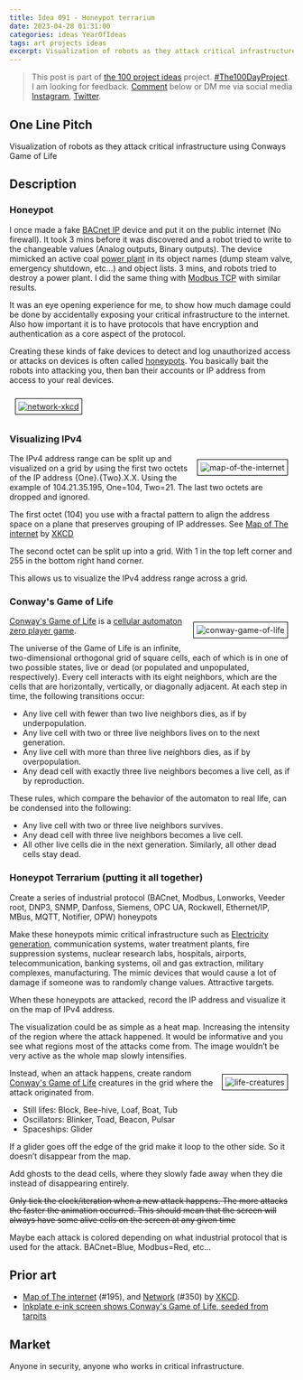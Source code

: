 ```yaml
---
title: Idea 091 - Honeypot terrarium
date: 2023-04-28 01:31:00
categories: ideas YearOfIdeas
tags: art projects ideas
excerpt: Visualization of robots as they attack critical infrastructure using Conways Game of Life
---
```


> This post is part of [the 100 project ideas](https://blog.abluestar.com/projects/2023-100-ideas/) project. [#The100DayProject](https://www.the100dayproject.org/). I am looking for feedback. <a href='#utterances-comments'>Comment</a> below or DM me via social media <a href="https://instagram.com/funvill" rel="nofollow noopener noreferrer"><i class="fab fa-fw fa-instagram" aria-hidden="true"></i><span class="label">Instagram</span></a>, <a href="https://twitter.com/funvill" rel="nofollow noopener noreferrer"><i class="fab fa-fw fa-twitter" aria-hidden="true"></i><span class="label">Twitter</span></a>.

## One Line Pitch

Visualization of robots as they attack critical infrastructure using Conways Game of Life

## Description

### Honeypot

I once made a fake [BACnet IP](https://en.wikipedia.org/wiki/BACnet) device and put it on the public internet (No firewall). It took 3 mins before it was discovered and a robot tried to write to the changeable values (Analog outputs, Binary outputs). The device mimicked an active coal [power plant](https://en.wikipedia.org/wiki/Power_station) in its object names (dump steam valve, emergency shutdown, etc…) and object lists. 3 mins, and robots tried to destroy a power plant. I did the same thing with [Modbus TCP](https://en.wikipedia.org/wiki/Modbus) with similar results.

It was an eye opening experience for me, to show how much damage could be done by accidentally exposing your critical infrastructure to the internet. Also how important it is to have protocols that have encryption and authentication as a core aspect of the protocol.

Creating these kinds of fake devices to detect and log unauthorized access or attacks on devices is often called [honeypots](https://en.wikipedia.org/wiki/Honeypot_(computing)). You basically bait the robots into attacking you, then ban their accounts or IP address from access to your real devices.

<a href='https://xkcd.com/350/'><img src='\public\uploads\2023\network-xkcd.png' alt='network-xkcd' title='network-xkcd' style="float: center; margin: 10px; border: 1px solid black; padding: 5px"></a>

### Visualizing IPv4

<a href='https://xkcd.com/195/'><img src='\public\uploads\2023\map-of-the-internet.png' alt='map-of-the-internet' title='map-of-the-internet' style="float: right; max-width: 400px; margin: 10px; border: 1px solid black; padding: 5px"></a>The IPv4 address range can be split up and visualized on a grid by using the first two octets of the IP address {One}.{Two}.X.X. Using the example of 104.21.35.195, One=104, Two=21. The last two octets are dropped and ignored.

The first octet (104) you use with a fractal pattern to align the address space on a plane that preserves grouping of IP addresses. See [Map of The internet](https://xkcd.com/195/) by [XKCD](https://xkcd.com/)

The second octet can be split up into a grid. With 1 in the top left corner and 255 in the bottom right hand corner.

This allows us to visualize the IPv4 address range across a grid.

### Conway's Game of Life

<img src='\public\uploads\2023\conway-game-of-life.gif' alt='conway-game-of-life' title='conway-game-of-life' style="float: right; max-width: 400px; margin: 10px; border: 1px solid black; padding: 5px">[Conway's Game of Life](https://en.wikipedia.org/wiki/Conway%27s_Game_of_Life) is a [cellular automaton](https://en.wikipedia.org/wiki/Cellular_automaton) [zero player game](https://en.wikipedia.org/wiki/Zero-player_game).

The universe of the Game of Life is an infinite, two-dimensional orthogonal grid of square cells, each of which is in one of two possible states, live or dead (or populated and unpopulated, respectively). Every cell interacts with its eight neighbors, which are the cells that are horizontally, vertically, or diagonally adjacent. At each step in time, the following transitions occur:

- Any live cell with fewer than two live neighbors dies, as if by underpopulation.
- Any live cell with two or three live neighbors lives on to the next generation.
- Any live cell with more than three live neighbors dies, as if by overpopulation.
- Any dead cell with exactly three live neighbors becomes a live cell, as if by reproduction.

These rules, which compare the behavior of the automaton to real life, can be condensed into the following:

- Any live cell with two or three live neighbors survives.
- Any dead cell with three live neighbors becomes a live cell.
- All other live cells die in the next generation. Similarly, all other dead cells stay dead.

### Honeypot Terrarium (putting it all together)

Create a series of industrial protocol (BACnet, Modbus, Lonworks, Veeder root, DNP3, SNMP, Danfoss, Siemens, OPC UA, Rockwell, Ethernet/IP, MBus, MQTT, Notifier, OPW) honeypots

Make these honeypots mimic critical infrastructure such as [Electricity generation](https://en.wikipedia.org/wiki/Electricity_generation), communication systems, water treatment plants, fire suppression systems, nuclear research labs, hospitals, airports, telecommunication, banking systems, oil and gas extraction, military complexes, manufacturing. The mimic devices that would cause a lot of damage if someone was to randomly change values. Attractive targets.

When these honeypots are attacked, record the IP address and visualize it on the map of IPv4 address.

The visualization could be as simple as a heat map. Increasing the intensity of the region where the attack happened. It would be informative and you see what regions most of the attacks come from. The image wouldn’t be very active as the whole map slowly intensifies.

<img src='\public\uploads\2023\life-creatures.png' alt='life-creatures' title='life-creatures' style="float: right; max-width: 400px; margin: 10px; border: 1px solid black; padding: 5px">Instead, when an attack happens, create random [Conway's Game of Life](https://en.wikipedia.org/wiki/Conway%27s_Game_of_Life) creatures in the grid where the attack originated from.

- Still lifes: Block, Bee-hive, Loaf, Boat, Tub
- Oscillators: Blinker, Toad, Beacon, Pulsar
- Spaceships: Glider

If a glider goes off the edge of the grid make it loop to the other side. So it doesn’t disappear from the map.

Add ghosts to the dead cells, where they slowly fade away when they die instead of disappearing entirely.

~~Only tick the clock/iteration when a new attack happens. The more attacks the faster the animation occurred. This should mean that the screen will always have some alive cells on the screen at any given time~~

Maybe each attack is colored depending on what industrial protocol that is used for the attack. BACnet=Blue, Modbus=Red, etc…

## Prior art

- [Map of The internet](https://xkcd.com/195/) (#195), and [Network](https://xkcd.com/350/) (#350) by [XKCD](https://xkcd.com/).
- [Inkplate e-ink screen shows Conway's Game of Life, seeded from tarpits](https://brettiverse.com/notice/APuMbqYB5HfTW8mtMG)

## Market

Anyone in security, anyone who works in critical infrastructure.
